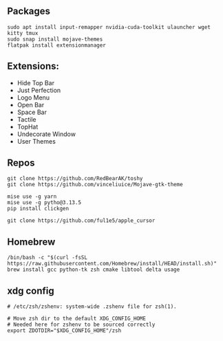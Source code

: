 ## Packages

```
sudo apt install input-remapper nvidia-cuda-toolkit ulauncher wget kitty tmux
sudo snap install mojave-themes
flatpak install extensionmanager
```

## Extensions:

- Hide Top Bar
- Just Perfection
- Logo Menu
- Open Bar
- Space Bar
- Tactile
- TopHat
- Undecorate Window
- User Themes

## Repos

```
git clone https://github.com/RedBearAK/toshy
git clone https://github.com/vinceliuice/Mojave-gtk-theme
```

```
mise use -g yarn
mise use -g pytho@3.13.5
pip install clickgen

git clone https://github.com/ful1e5/apple_cursor
```

## Homebrew

```
/bin/bash -c "$(curl -fsSL https://raw.githubusercontent.com/Homebrew/install/HEAD/install.sh)"
brew install gcc python-tk zsh cmake libtool delta usage
```

## xdg config

```
# /etc/zsh/zshenv: system-wide .zshenv file for zsh(1).

# Move zsh dir to the default XDG_CONFIG_HOME
# Needed here for zshenv to be sourced correctly
export ZDOTDIR="$XDG_CONFIG_HOME"/zsh
```
